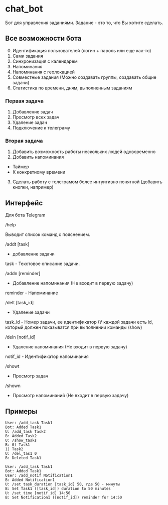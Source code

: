 # chat_bot

Бот для управления заданиями. Задание - это то, что Вы хотите сделать.

## Все возможности бота

0) Идентификация пользователей (логин + пароль или еще как-то)
1) Сами задания
2) Синхронизация с календарем
3) Напоминания
4) Напоминания с геолокацией
5) Совместные задания (Можно создавать группы, создавать общие задачи)
6) Статистика по времени, дням, выполненным заданиям

### Первая задача

1) Добавление задач
4) Просмотр всех задач
5) Удаление задач
7) Подключение к телеграму

### Вторая задача

1) Добавить возможность работы нескольких людей однвоременно
2) Добавить напоминания
  - Таймер
  - К конкретному времени
3) Сделать работу с телеграмом более интуитивно понятной (добавить кнопки, например)

## Интерфейс

Для бота Telegram

/help

Выводит список команд с пояснением.

/addt [task]

- добавление задачи

task - Текстовое описание задачи.

/addn [reminder]

- Добавление напоминания (Не входит в первую задачу)

reminder - Напоминание

/delt [task_id]

- Удаление задачи

task_id - Номер задачи, ее идентификатор (У каждой задачи есть id, который должен показыватся при выполнении команды /show)

/deln [notif_id]

- Удаление напоминания (Не входит в первую задачу)

notif_id - Идентификатор напоминания

/showt

- Просмотр задач

/shown

- Просмотр напоминаний (Не входит в первую задачу)

## Примеры

```
User: /add_task Task1
Bot: Added Task1
U: /add_task Task2
B: Added Task2
U: /show_tasks
B: 0) Task1
1) Task2
U: /del_tas1 0
B: Deleted Task1
```

```
User: /add_task Task1
Bot: Added Task1
User: /add_notif Notification1
B: Added Notification1
U: /set_task_duration [task_id] 50, где 50 - минуты
B: Set Task1 ([task_id]) duration to 50 minutes
U: /set_time [notif_id] 14:50
B: Set Notification1 ([notif_id]) reminder for 14:50
```
